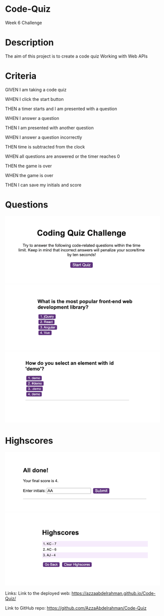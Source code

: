 # Code-Quiz
Week 6 Challenge 

# Description
The aim of this project is to create a code quiz Working with Web APIs



# Criteria
GIVEN I am taking a code quiz

WHEN I click the start button

THEN a timer starts and I am presented with a question

WHEN I answer a question

THEN I am presented with another question

WHEN I answer a question incorrectly

THEN time is subtracted from the clock

WHEN all questions are answered or the timer reaches 0

THEN the game is over

WHEN the game is over

THEN I can save my initials and score




# Questions 
![Alt text](chall.png)
![Alt text](q1.png)
![Alt text](q2.png)


# Highscores
![Alt text](alldone.png)
![Alt text](highscore.png)




Links: 
Link to the deployed web: https://azzaabdelrahman.github.io/Code-Quiz/

Link to GitHub repo: https://github.com/AzzaAbdelrahman/Code-Quiz
